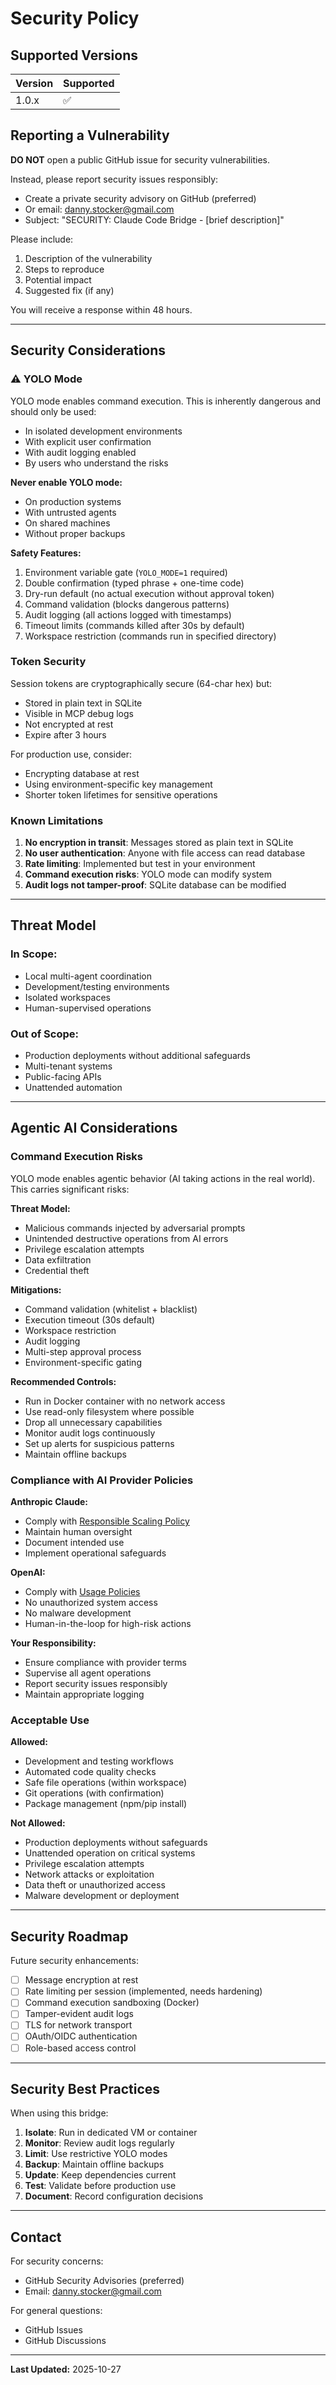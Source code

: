 # Security Policy

## Supported Versions

| Version | Supported          |
| ------- | ------------------ |
| 1.0.x   | :white_check_mark: |

## Reporting a Vulnerability

**DO NOT** open a public GitHub issue for security vulnerabilities.

Instead, please report security issues responsibly:
- Create a private security advisory on GitHub (preferred)
- Or email: danny.stocker@gmail.com
- Subject: "SECURITY: Claude Code Bridge - [brief description]"

Please include:
1. Description of the vulnerability
2. Steps to reproduce
3. Potential impact
4. Suggested fix (if any)

You will receive a response within 48 hours.

---

## Security Considerations

### ⚠️ YOLO Mode 

YOLO mode enables command execution. This is inherently dangerous and should only be used:
- In isolated development environments
- With explicit user confirmation
- With audit logging enabled
- By users who understand the risks

**Never enable YOLO mode:**
- On production systems
- With untrusted agents
- On shared machines
- Without proper backups

**Safety Features:**
1. Environment variable gate (`YOLO_MODE=1` required)
2. Double confirmation (typed phrase + one-time code)
3. Dry-run default (no actual execution without approval token)
4. Command validation (blocks dangerous patterns)
5. Audit logging (all actions logged with timestamps)
6. Timeout limits (commands killed after 30s by default)
7. Workspace restriction (commands run in specified directory)

### Token Security

Session tokens are cryptographically secure (64-char hex) but:
- Stored in plain text in SQLite
- Visible in MCP debug logs
- Not encrypted at rest
- Expire after 3 hours

For production use, consider:
- Encrypting database at rest
- Using environment-specific key management
- Shorter token lifetimes for sensitive operations

### Known Limitations

1. **No encryption in transit**: Messages stored as plain text in SQLite
2. **No user authentication**: Anyone with file access can read database
3. **Rate limiting**: Implemented but test in your environment
4. **Command execution risks**: YOLO mode can modify system
5. **Audit logs not tamper-proof**: SQLite database can be modified

---

## Threat Model

### In Scope:
- Local multi-agent coordination
- Development/testing environments
- Isolated workspaces
- Human-supervised operations

### Out of Scope:
- Production deployments without additional safeguards
- Multi-tenant systems
- Public-facing APIs
- Unattended automation

---

## Agentic AI Considerations

### Command Execution Risks

YOLO mode enables agentic behavior (AI taking actions in the real world).
This carries significant risks:

**Threat Model:**
- Malicious commands injected by adversarial prompts
- Unintended destructive operations from AI errors
- Privilege escalation attempts
- Data exfiltration
- Credential theft

**Mitigations:**
- Command validation (whitelist + blacklist)
- Execution timeout (30s default)
- Workspace restriction
- Audit logging
- Multi-step approval process
- Environment-specific gating

**Recommended Controls:**
- Run in Docker container with no network access
- Use read-only filesystem where possible
- Drop all unnecessary capabilities
- Monitor audit logs continuously
- Set up alerts for suspicious patterns
- Maintain offline backups

### Compliance with AI Provider Policies

**Anthropic Claude:**
- Comply with [Responsible Scaling Policy](https://www.anthropic.com/responsible-scaling-policy)
- Maintain human oversight
- Document intended use
- Implement operational safeguards

**OpenAI:**
- Comply with [Usage Policies](https://openai.com/policies/usage-policies)
- No unauthorized system access
- No malware development
- Human-in-the-loop for high-risk actions

**Your Responsibility:**
- Ensure compliance with provider terms
- Supervise all agent operations
- Report security issues responsibly
- Maintain appropriate logging

### Acceptable Use

**Allowed:**
- Development and testing workflows
- Automated code quality checks
- Safe file operations (within workspace)
- Git operations (with confirmation)
- Package management (npm/pip install)

**Not Allowed:**
- Production deployments without safeguards
- Unattended operation on critical systems
- Privilege escalation attempts
- Network attacks or exploitation
- Data theft or unauthorized access
- Malware development or deployment

---

## Security Roadmap

Future security enhancements:
- [ ] Message encryption at rest
- [ ] Rate limiting per session (implemented, needs hardening)
- [ ] Command execution sandboxing (Docker)
- [ ] Tamper-evident audit logs
- [ ] TLS for network transport
- [ ] OAuth/OIDC authentication
- [ ] Role-based access control

---

## Security Best Practices

When using this bridge:

1. **Isolate**: Run in dedicated VM or container
2. **Monitor**: Review audit logs regularly
3. **Limit**: Use restrictive YOLO modes
4. **Backup**: Maintain offline backups
5. **Update**: Keep dependencies current
6. **Test**: Validate before production use
7. **Document**: Record configuration decisions

---

## Contact

For security concerns:
- GitHub Security Advisories (preferred)
- Email: danny.stocker@gmail.com

For general questions:
- GitHub Issues
- GitHub Discussions

---

**Last Updated:** 2025-10-27
